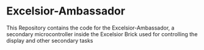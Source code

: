 # Excelsior-Ambassador
This Repository contains the code for the Excelsior-Ambassador, a secondary microcontroller inside the Excelsior Brick used for controlling the display and other secondary tasks
